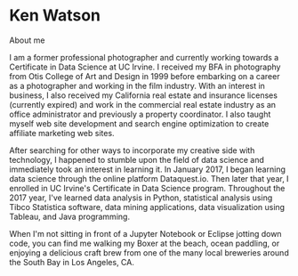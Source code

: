 # Ken Watson
About me

I am a former professional photographer and currently working towards a Certificate in Data Science at UC Irvine. I received my BFA in photography from Otis College of Art and Design in 1999 before embarking on a career as a photographer and working in the film industry. With an interest in business, I also received my California real estate and insurance licenses (currently expired) and work in the commercial real estate industry as an office administrator and previously a property coordinator. I also taught myself web site development and search engine optimization to create affiliate marketing web sites.

After searching for other ways to incorporate my creative side with technology, I happened to stumble upon the field of data science and immediately took an interest in learning it. In January 2017, I began learning data science through the online platform Dataquest.io. Then later that year, I enrolled in UC Irvine's Certificate in Data Science program. Throughout the 2017 year, I've learned data analysis in Python, statistical analysis using Tibco Statistica software, data mining applications, data visualization using Tableau, and Java programming.

When I'm not sitting in front of a Jupyter Notebook or Eclipse jotting down code, you can find me walking my Boxer at the beach, ocean paddling, or enjoying a delicious craft brew from one of the many local breweries around the South Bay in Los Angeles, CA. 
